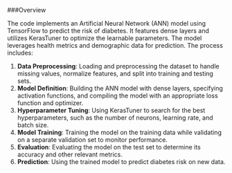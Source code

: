 
###Overview

The code implements an Artificial Neural Network (ANN) model using TensorFlow to predict the risk of diabetes. It features dense layers and utilizes KerasTuner to optimize the learnable parameters. The model leverages health metrics and demographic data for prediction.
The process includes:
1. **Data Preprocessing**: Loading and preprocessing the dataset to handle missing values, normalize features, and split into training and testing sets.
2. **Model Definition**: Building the ANN model with dense layers, specifying activation functions, and compiling the model with an appropriate loss function and optimizer.
3. **Hyperparameter Tuning**: Using KerasTuner to search for the best hyperparameters, such as the number of neurons, learning rate, and batch size.
4. **Model Training**: Training the model on the training data while validating on a separate validation set to monitor performance.
5. **Evaluation**: Evaluating the model on the test set to determine its accuracy and other relevant metrics.
6. **Prediction**: Using the trained model to predict diabetes risk on new data.

